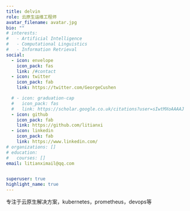 ```yaml
---
title: delvin
role: 云原生运维工程师
avatar_filename: avatar.jpg
bio: ""
# interests:
#   - Artificial Intelligence
#   - Computational Linguistics
#   - Information Retrieval
social:
  - icon: envelope
    icon_pack: fas
    link: /#contact
  - icon: twitter
    icon_pack: fab
    link: https://twitter.com/GeorgeCushen

  # - icon: graduation-cap
  #   icon_pack: fas
  #   link: https://scholar.google.co.uk/citations?user=sIwtMXoAAAAJ
  - icon: github
    icon_pack: fab
    link: https://github.com/litianxi
  - icon: linkedin
    icon_pack: fab
    link: https://www.linkedin.com/
# organizations: []
# education:
#   courses: []
email: litianximail@qq.com


superuser: true
highlight_name: true
---
```


专注于云原生解决方案，kubernetes，prometheus，devops等
